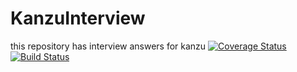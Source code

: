 # KanzuInterview
this repository has interview answers for kanzu
[![Coverage Status](https://coveralls.io/repos/github/shamim2019/KanzuInterview/badge.svg)](https://coveralls.io/github/shamim2019/KanzuInterview)
[![Build Status](https://travis-ci.org/shamim2019/KanzuInterview.svg?branch=work)](https://travis-ci.org/shamim2019/KanzuInterview)
